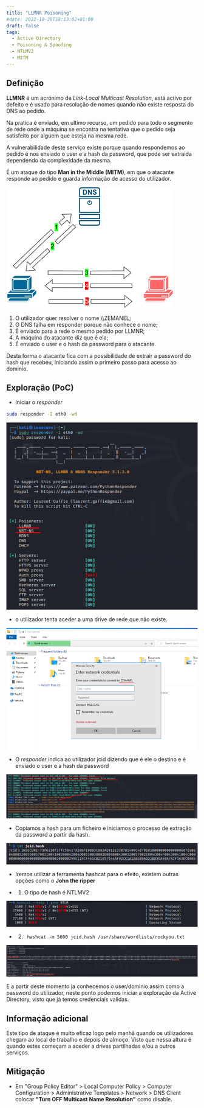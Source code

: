 ```yaml
---
title: "LLMNR Poisoning"
#date: 2022-10-28T18:13:02+01:00
draft: false
tags:
  - Active Directory
  - Poisoning & Spoofing
  - NTLMV2
  - MITM
---
```


## Definição

**LLMNR** é um acrónimo de _Link-Local Multicast Resolution_, está activo por defeito e é usado para resolução de nomes quando não existe resposta do DNS ao pedido.

Na pratica é enviado, em ultimo recurso, um pedido para todo o segmento de rede onde a máquina se encontra na tentativa que o pedido seja satisfeito por alguem que esteja na mesma rede.

A vulnerabilidade deste serviço existe porque quando respondemos ao pedido é nos enviado o user e a hash da password, que pode ser extraida dependendo da complexidade da mesma.

É um ataque do tipo **Man in the Middle (MITM)**, em que o atacante responde ao pedido e guarda informação de acesso do utilizador.

![](LLMNR.drawio.png#center)

1. O utilizador quer resolver o nome \\\ZEMANEL;
2. O DNS falha em responder porque não conhece o nome;
3. É enviado para a rede o mesmo pedido por LLMNR;
4. A maquina do atacante diz que é ela;
5. É enviado o user e o hash da password para o atacante.

Desta forma o atacante fica com a possibilidade de extrair a password do hash que recebeu, iniciando assim o primeiro passo para acesso ao dominio.

## Exploração (PoC)

- Iniciar o _responder_

```Bash
sudo responder -I eth0 -wd
```

![](responder.png)

- o utilizador tenta aceder a uma drive de rede que não existe.

![](acessoshared.png)

- O _responder_ indica ao utilizador jcid dizendo que é ele o destino e é enviado o user e a hash da password

![](responderwithhash.png)

- Copiamos a hash para um ficheiro e iniciamos o processo de extração da password a partir da hash.

![](hash.png)

- Iremos utilizar a ferramenta hashcat para o efeito, existem outras opções como o **John the ripper**

- 1. O tipo de hash é NTLMV2

![](hashcat_ntml.png)

- 2. ` hashcat -m 5600 jcid.hash /usr/share/wordlists/rockyou.txt`

![](hashcatfinal.png)

E a partir deste momento ja conhecemos o user/dominio assim como a password do utilizador, neste ponto podemos iniciar a exploração da Active Directory, visto que já temos credenciais validas.

## Informação adicional

Este tipo de ataque é muito eficaz logo pelo manhã quando os utilizadores chegam ao local de trabalho e depois de almoço. Visto que nessa altura é quando estes começam a aceder a drives partilhadas e/ou a outros serviços.

## Mitigação

- Em "Group Policy Editor" > Local Computer Policy > Computer Configuration > Administrative Templates > Network > DNS Client colocar **"Turn OFF Multicast Name Resolution"** como disable.
